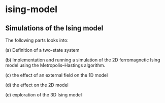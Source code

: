 # ising-model
Simulations of the Ising model
---
The following parts looks into:

(a) Definition of a two-state system

(b) Implementation and running a simulation of the 2D ferromagnetic Ising model using the Metropolis–Hastings algorithm.

(c) the effect of an external field on the 1D model

(d) the effect on the 2D model

(e) exploration of the 3D Ising model
